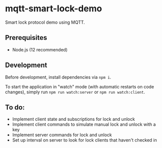# mqtt-smart-lock-demo

Smart lock protocol demo using MQTT.

## Prerequisites

- Node.js (12 recommended)

## Development

Before development, install dependencies via `npm i`.

To start the application in "watch" mode (with automatic restarts on code changes), simply run `npm run watch:server` or `npm run watch:client`.

## To do:

- Implement client state and subscriptions for lock and unlock
- Implement client commands to simulate manual lock and unlock with a key
- Implement server commands for lock and unlock
- Set up interval on server to look for lock clients that haven't checked in
